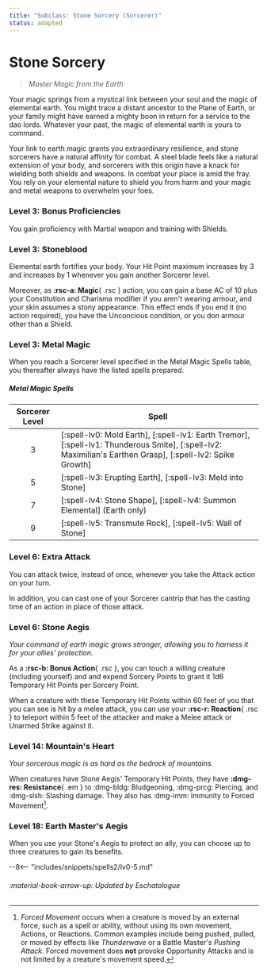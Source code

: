 ```yaml
---
title: "Subclass: Stone Sorcery (Sorcerer)"
status: adapted
---
```


<p style="display:none">
Master Magic from the Earth
</p>

# Stone Sorcery

> *Master Magic from the Earth*

Your magic springs from a mystical link between your soul and the magic of elemental earth. You might trace a distant ancestor to the Plane of Earth, or your family might have earned a mighty boon in return for a service to the dao lords. Whatever your past, the magic of elemental earth is yours to command.

Your link to earth magic grants you extraordinary resilience, and stone sorcerers have a natural affinity for combat. A steel blade feels like a natural extension of your body, and sorcerers with this origin have a knack for wielding both shields and weapons. In combat your place is amid the fray. You rely on your elemental nature to shield you from harm and your magic and metal weapons to overwhelm your foes.

### Level 3: Bonus Proficiencies

You gain proficiency with Martial weapon and training with Shields.

### Level 3: Stoneblood

Elemental earth fortifies your body. Your Hit Point maximum increases by 3 and increases by 1 whenever you gain another Sorcerer level.

Moreover, as **:rsc-a: Magic**{ .rsc } action, you can gain a base AC of 10 plus your Constitution and Charisma modifier if you aren't wearing armour, and your skin assumes a stony appearance. This effect ends if you end it (no action required), you have the Unconcious condition, or you don armour other than a Shield.

### Level 3: Metal Magic

When you reach a Sorcerer level specified in the Metal Magic Spells table, you thereafter always have the listed spells prepared.

##### Metal Magic Spells

| Sorcerer Level | Spell |
|:-:|---|
| 3 | [:spell-lv0: Mold Earth], [:spell-lv1: Earth Tremor], [:spell-lv1: Thunderous Smite], [:spell-lv2: Maximilian's Earthen Grasp], [:spell-lv2: Spike Growth]|
| 5 | [:spell-lv3: Erupting Earth], [:spell-lv3: Meld into Stone] |
| 7 | [:spell-lv4: Stone Shape], [:spell-lv4: Summon Elemental] (Earth only) |
| 9 | [:spell-lv5: Transmute Rock], [:spell-lv5: Wall of Stone] |

### Level 6: Extra Attack

You can attack twice, instead of once, whenever you take the Attack action on your turn.

In addition, you can cast one of your Sorcerer cantrip that has the casting time of an action in place of those attack.

### Level 6: Stone Aegis

*Your command of earth magic grows stronger, allowing you to harness it for your allies' protection.*

As a **:rsc-b: Bonus Action**{ .rsc }, you can touch a willing creature (including yourself) and and expend Sorcery Points to grant it 1d6 Temporary Hit Points per Sorcery Point.

When a creature with these Temporary Hit Points within 60 feet of you that you can see is hit by a melee attack, you can use your **:rsc-r: Reaction**{ .rsc } to teleport within 5 feet of the attacker and make a Melee attack or Unarmed Strike against it.

### Level 14: Mountain's Heart

*Your sorcerous magic is as hard as the bedrock of mountains.*

When creatures have Stone Aegis' Temporary Hit Points, they have **:dmg-res: Resistance**{ .em } to :dmg-bldg: Bludgeoning, :dmg-prcg: Piercing, and :dmg-slsh: Slashing damage. They also has :dmg-imm: Immunity to Forced Movement[^1].

### Level 18: Earth Master's Aegis

When you use your Stone's Aegis to protect an ally, you can choose up to three creatures to gain its benefits.

--8<-- "includes/snippets/spells2/lv0-5.md"

[^1]: *Forced Movement* occurs when a creature is moved by an external force, such as a spell or ability, without using its own movement, Actions, or Reactions. Common examples include being pushed, pulled, or moved by effects like *Thunderwave* or a Battle Master's *Pushing Attack*. Forced movement does **not** provoke Opportunity Attacks and is not limited by a creature's movement speed.

###### :material-book-arrow-up: Updated by *Eschatologue*